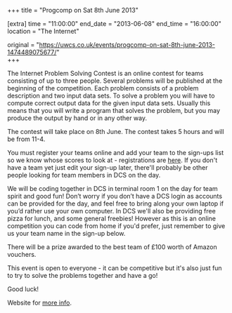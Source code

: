 +++
title = "Progcomp on Sat 8th June 2013"

[extra]
time = "11:00:00"
end_date = "2013-06-08"
end_time = "16:00:00"
location = "The Internet"

original = "https://uwcs.co.uk/events/progcomp-on-sat-8th-june-2013-1474489075677/"    
+++

The Internet Problem Solving Contest is an online contest for teams consisting of up to three people. Several problems will be published at the beginning of the competition. Each problem consists of a problem description and two input data sets. To solve a problem you will have to compute correct output data for the given input data sets. Usually this means that you will write a program that solves the problem, but you may produce the output by hand or in any other way.

The contest will take place on 8th June. The contest takes 5 hours and will be from 11-4.

You must register your teams online and add your team to the sign-ups list so we know whose scores to look at - registrations are [here](http://ipsc.ksp.sk/contests/ipsc2013/register). If you don't have a team yet just edit your sign-up later, there'll probably be other people looking for team members in DCS on the day.

We will be coding together in DCS in terminal room 1 on the day for team spirit and good fun\! Don’t worry if you don’t have a DCS login as accounts can be provided for the day, and feel free to bring along your own laptop if you’d rather use your own computer. In DCS we'll also be providing free pizza for lunch, and some general freebies\! However as this is an online competition you can code from home if you'd prefer, just remember to give us your team name in the sign-up below.

There will be a prize awarded to the best team of £100 worth of Amazon vouchers.

This event is open to everyone - it can be competitive but it's also just fun to try to solve the problems together and have a go\!

Good luck\!

Website for [more info](http://ipsc.ksp.sk/).

